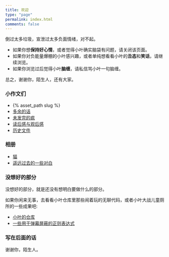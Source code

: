 ```yaml
---
title: 欢迎
type: "page"
permalink: index.html
comments: false
---
```


倒过太多垃圾，宣泄过太多负面情绪，对不起。

- 如果你想**保持好心情**，或者觉得小叶确实脑袋有问题，请关闭该页面。
- 如果你对负能量爆棚的小叶感兴趣，或者单纯想看看小叶的**丑态**和**笑话**，请继续浏览。
- 如果你浏览过后觉得小叶**脑缠**，请私信骂小叶一句脑缠。

总之，谢谢你，陌生人，还有大家。

### 小作文们

- {% asset_path slug %}
- [多余的话](https://lingxuan-ye.github.io/resource/prose/多余的话/navigation.html)
- [未发完的疯](https://lingxuan-ye.github.io/resource/prose/未发完的疯/navigation.html)
- [读后感与观后感](https://lingxuan-ye.github.io/resource/prose/读后感与观后感/navigation.html)
- [历史文件](https://lingxuan-ye.github.io/resource/prose/历史文件/navigation.html)

### 相册

- [猫](https://lingxuan-ye.github.io/resource/album/navigation.html)
- [遥远过去的一些对白](https://lingxuan-ye.github.io/resource/album/navigation.html)

### 没想好的部分

没想好的部分，就是还没有想明白要做什么的部分。

如果你闲来无事，去看看小叶仓库里那些闹着玩的无聊代码，或者小叶大战儿童厕所的一些成果吧:

- [小叶的仓库](https://github.com/Lingxuan-Ye?tab=repositories)
- [一些用于弹幕屏蔽的正则表达式](https://lingxuan-ye.github.io/resource/misc/一些用于弹幕屏蔽的正则表达式.html)

### 写在后面的话

谢谢你，陌生人。

